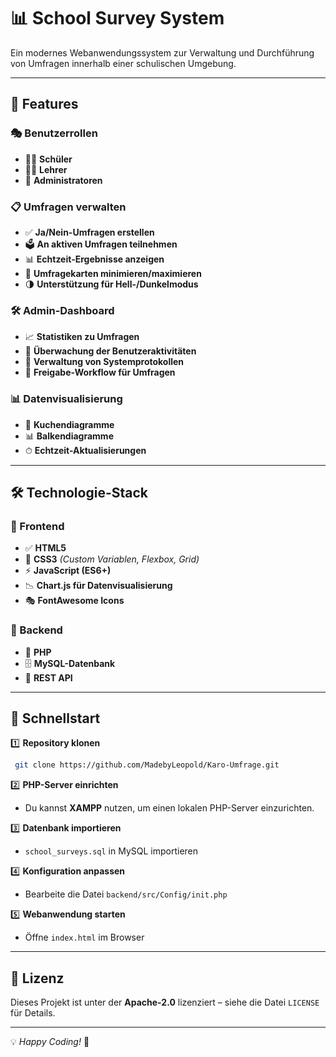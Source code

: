 # 📊 School Survey System

Ein modernes Webanwendungssystem zur Verwaltung und Durchführung von Umfragen innerhalb einer schulischen Umgebung.

---

## 🚀 Features

### 🎭 Benutzerrollen

- 👨‍🎓 **Schüler**
- 👩‍🏫 **Lehrer**
- 🏫 **Administratoren**

### 📋 Umfragen verwalten

- ✅ **Ja/Nein-Umfragen erstellen**
- 🗳️ **An aktiven Umfragen teilnehmen**
- 📊 **Echtzeit-Ergebnisse anzeigen**
- 📌 **Umfragekarten minimieren/maximieren**
- 🌗 **Unterstützung für Hell-/Dunkelmodus**

### 🛠️ Admin-Dashboard

- 📈 **Statistiken zu Umfragen**
- 👀 **Überwachung der Benutzeraktivitäten**
- 📜 **Verwaltung von Systemprotokollen**
- 🔄 **Freigabe-Workflow für Umfragen**

### 📊 Datenvisualisierung

- 🥧 **Kuchendiagramme**
- 📊 **Balkendiagramme**
- ⏱ **Echtzeit-Aktualisierungen**

---

## 🛠️ Technologie-Stack

### 🎨 Frontend

- ✅ **HTML5**
- 🎨 **CSS3** *(Custom Variablen, Flexbox, Grid)*
- ⚡ **JavaScript (ES6+)**
- 📉 **Chart.js für Datenvisualisierung**
- 🎭 **FontAwesome Icons**

### 💾 Backend

- 🐘 **PHP**
- 🗄 **MySQL-Datenbank**
- 🔗 **REST API**

---

## 🚀 Schnellstart

1️⃣ **Repository klonen**

```bash
 git clone https://github.com/MadebyLeopold/Karo-Umfrage.git
```

2️⃣ **PHP-Server einrichten**
   - Du kannst **XAMPP** nutzen, um einen lokalen PHP-Server einzurichten.

3️⃣ **Datenbank importieren**

- `school_surveys.sql` in MySQL importieren

4️⃣ **Konfiguration anpassen**

- Bearbeite die Datei `backend/src/Config/init.php`

5️⃣ **Webanwendung starten**

- Öffne `index.html` im Browser

---

## 📜 Lizenz

Dieses Projekt ist unter der **Apache-2.0** lizenziert – siehe die Datei `LICENSE` für Details.

---

💡 *Happy Coding!* 🎉

